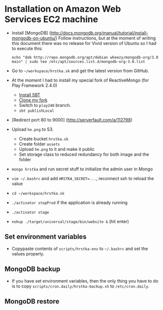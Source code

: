 # Installation on Amazon Web Services EC2 machine

- Install [MongoDB] (http://docs.mongodb.org/manual/tutorial/install-mongodb-on-ubuntu/)
    Follow instructions, but at the moment of writing this document there was no release for Vivid version of
    Ubuntu so I had to execute this:
      
    `echo "deb http://repo.mongodb.org/apt/debian wheezy/mongodb-org/3.0 main" | sudo tee /etc/apt/sources.list.d/mongodb-org-3.0.list`    
- Go to `~/workspace/hrstka.sk` and get the latest version from GitHub.
- At the moment I had to install my special fork of ReactiveMongo (for Play Framework 2.4.0)
     - [Install SBT](http://www.scala-sbt.org/0.13/tutorial/Installing-sbt-on-Linux.html)
     - [Clone my fork](https://github.com/RadoBuransky/Play-ReactiveMongo)
     - Switch to `play240` branch.
     - `sbt publishLocal`
- [Redirect port 80 to 9000] (http://serverfault.com/a/112798)
- Upload `he.png` to S3.
  - Create bucket `hrstka.sk`
  - Create folder `assets`
  - Upload `he.png` to it and make it public
  - Set storage class to reduced redundancy for both image and the folder
- `mongo hrstka` and run secret stuff to initialize the admin user in Mongo
- `vim ~/.bashrc` and add `HRSTKA_SECRET=...`, reconnect ssh to reload the value 
- `cd ~/workspace/hrstka.sk`
- `./activator stopProd` if the application is already running
- `./activator stage`
- `nohup ./target/universal/stage/bin/website &` (hit enter)

## Set environment variables

- Copypaste contents of `scripts/hrstka-env` to `~/.bashrc` and set the values properly.

## MongoDB backup

- If you have set environment variables, then the only thing you have to do is to copy `scripts/cron.daily/hrstka-backup.sh`
to `/etc/cron.daily`.

## MongoDB restore